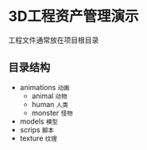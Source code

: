 # 3D工程资产管理演示
工程文件通常放在项目根目录

## 目录结构
- animations `动画`
    - animal `动物`
    - human `人类`
    - monster `怪物`
- models `模型`
- scrips `脚本`
- texture `纹理`